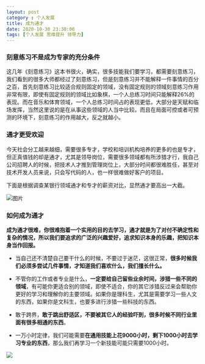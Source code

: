 ```yaml
---
layout: post
category : 个人发展
title: 成为通才
date: 2020-10-30 23:30:00
tags: [个人发展 思维提升 领导力]
---
```


### 刻意练习不是成为专家的充分条件 

这几年《刻意练习》这本书很火，确实，很多技能我们要学习，都需要刻意练习，我们看到的很多大师都经过了刻意练习，但是刻意练习并不能解释一件事情的百分之百，首先刻意练习比较适合规则固定的领域，没有固定规则的领域刻意练习作用非常有限，即使有固定规则的领域比如象棋，一个人总练习时间只能解释26%的表现。而在音乐和体育领域，一个人总练习时间占的表现更低，大部分是天赋和临场发挥，当然这里说的是在从事这些领域的人当中比较。而且在局面可控或者可预测的环境下，刻意练习的作用越大，反之就越小。

### 通才更受欢迎

今天社会分工越来越细，需要很多专才，学校和培训机构培养的更多的也是专才，但正真值钱的却是通才，尤其是领导岗位，需要很多领域都有所涉猎才行，我自己公司招聘人的时候，把技术人才推到管理岗位上，大部分时间都很难胜任，甚至对技术开发人员来说，只会写代码的人，也一样很难做好客户的项目。

下面是根据调查某银行领域通才和专才的薪资对比，显然通才要高出一大截。

![图片](https://mmbiz.qpic.cn/mmbiz_png/ibVKXKaib6HKACflvfRCFpxPEmsk35leGQ2zlvftnr0SzF4iboTSGcvXWPH1ek1nZPU05X12hhibSFj0PORcTlLrRA/640?wx_fmt=png&tp=webp&wxfrom=5&wx_lazy=1&wx_co=1)

### 如何成为通才

**成为通才很难，你很难抱着一个实用的目的去学习，通才就是为了对付不确定性和复杂的情况，所以我们要追求的广泛的兴趣爱好，追求知识本身的乐趣，把知识本身当作回报。**

- 当自己还不清楚自己要干什么的时候，不要过于迷茫，这很正常，**很多时候我们必须多尝试几件事情，才知道我们喜欢什么，我们擅长什么。**

- 不管你的工作或者专业是什么，**一定要给自己留些业余时间，涉猎一些不同的领域**，有可能你更适合别的领域，即使不适合，你的其它涉猎反过来会帮助你更好的学习和理解你的主要领域。如果你是理科生，尤其是需要学习一些人文的东西，如果你是文科生，也要多进行涉猎一些科技的东西。
- 敢于跨界，**敢于跳出舒适区，不要被其它人的经验吓到，很多时候不同行业里面有很多相通的东西**。
- 一万小时定律，我们可能需要**在通用技能上花9000小时，剩下1000小时去学习专业的东西**，那么我们再学习一个新技能可能只需要1000小时。



![](https://cdn.jsdelivr.net/gh/wangdeshui/blogpics@master/weixino_qrcode_for_gh_fe8f228bad0d_258.jpg)

